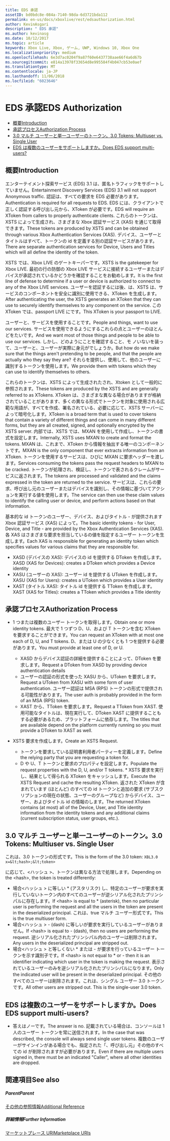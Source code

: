 ```yaml
---
title: EDS 承認
assetID: bd0bdc8e-084a-7140-98da-6d3721bda112
permalink: en-us/docs/xboxlive/rest/edsauthorization.html
author: KevinAsgari
description: " EDS 承認"
ms.author: kevinasg
ms.date: 10/12/2017
ms.topic: article
keywords: Xbox Live, Xbox, ゲーム, UWP, Windows 10, Xbox One
ms.localizationpriority: medium
ms.openlocfilehash: 6e3d7ac0204f9a87f60e6437738aae66f4a6d67b
ms.sourcegitcommit: e814a13978f33654d8e995584f4b047cb53e0aef
ms.translationtype: MT
ms.contentlocale: ja-JP
ms.lasthandoff: 11/06/2018
ms.locfileid: "6023646"
---
```

# <a name="eds-authorization"></a><span data-ttu-id="d25fe-104">EDS 承認</span><span class="sxs-lookup"><span data-stu-id="d25fe-104">EDS Authorization</span></span>
 
  * [<span data-ttu-id="d25fe-105">概要</span><span class="sxs-lookup"><span data-stu-id="d25fe-105">Introduction</span></span>](#ID4EN)
  * [<span data-ttu-id="d25fe-106">承認プロセス</span><span class="sxs-lookup"><span data-stu-id="d25fe-106">Authorization Process</span></span>](#ID4EFB)
  * [<span data-ttu-id="d25fe-107">3.0 マルチ ユーザーと単一ユーザーのトークン。</span><span class="sxs-lookup"><span data-stu-id="d25fe-107">3.0 Tokens: Multiuser vs. Single User</span></span>](#ID4EEC)
  * [<span data-ttu-id="d25fe-108">EDS は複数のユーザーをサポートしますか。</span><span class="sxs-lookup"><span data-stu-id="d25fe-108">Does EDS support multi-users?</span></span>](#ID4EYC)
 
<a id="ID4EN"></a>

 
## <a name="introduction"></a><span data-ttu-id="d25fe-109">概要</span><span class="sxs-lookup"><span data-stu-id="d25fe-109">Introduction</span></span>
 
<span data-ttu-id="d25fe-110">エンターテイメント探索サービス (EDS) 3.1 は、匿名トラフィックをサポートしていません。</span><span class="sxs-lookup"><span data-stu-id="d25fe-110">Entertainment Discovery Services (EDS) 3.1 will not support Anonymous traffic.</span></span> <span data-ttu-id="d25fe-111">認証は、すべての要求を EDS 必要があります。</span><span class="sxs-lookup"><span data-stu-id="d25fe-111">Authentication is required for all requests to EDS.</span></span> <span data-ttu-id="d25fe-112">EDS には、クライアントで正しく認証する呼び出し元から、XToken が必要です。</span><span class="sxs-lookup"><span data-stu-id="d25fe-112">EDS will require an XToken from callers to properly authenticate clients.</span></span> <span data-ttu-id="d25fe-113">これらのトークンは、XSTS によって生成され、さまざまな Xbox 認証サービス (XAS) を通じて取得できます。</span><span class="sxs-lookup"><span data-stu-id="d25fe-113">These tokens are produced by XSTS and can be obtained through various Xbox Authentication Services (XAS).</span></span> <span data-ttu-id="d25fe-114">デバイス、ユーザーとタイトルはすべて、トークンの id を定義する別の認証サービスがあります。</span><span class="sxs-lookup"><span data-stu-id="d25fe-114">There are separate authentication services for Device, Users and Titles which will all define the identity of the token.</span></span>
 
<span data-ttu-id="d25fe-115">XSTS では、Xbox LIVE のゲートキーパーです。</span><span class="sxs-lookup"><span data-stu-id="d25fe-115">XSTS is the gatekeeper for Xbox LIVE.</span></span> <span data-ttu-id="d25fe-116">最初の行の防御の Xbox LIVE サービスに接続するユーザーまたはデバイスが承認されているかどうかを確認することをお勧めします。</span><span class="sxs-lookup"><span data-stu-id="d25fe-116">It is the first line of defense to determine if a user or device is authorized to connect to any of the Xbox LIVE services.</span></span> <span data-ttu-id="d25fe-117">ユーザーを認証するには後、は、XSTS は、サービスのコンポーネントを安全に識別に使用できる、XToken を生成します。</span><span class="sxs-lookup"><span data-stu-id="d25fe-117">After authenticating the user, the XSTS generates an XToken that they can use to securely identify themselves to any component on the service.</span></span> <span data-ttu-id="d25fe-118">この XToken では、passport LIVE にです。</span><span class="sxs-lookup"><span data-stu-id="d25fe-118">This XToken is your passport to LIVE.</span></span>
 
<span data-ttu-id="d25fe-119">ユーザーと、サービスを使用することです。</span><span class="sxs-lookup"><span data-stu-id="d25fe-119">People and things, want to use our services.</span></span> <span data-ttu-id="d25fe-120">サービスを使用できるようにするこれらの点とユーザーのほとんどをたいです。</span><span class="sxs-lookup"><span data-stu-id="d25fe-120">And we want most of those things and people to be able to use our services.</span></span> <span data-ttu-id="d25fe-121">しかし、どのようにことを確認すること、モ ノいないを装って、ユーザーと、ユーザーが実際に身元がでしょうか。</span><span class="sxs-lookup"><span data-stu-id="d25fe-121">But how do we make sure that the things aren't pretending to be people, and that the people are actually who they say they are?</span></span> <span data-ttu-id="d25fe-122">それらを提供し、使用して、他のユーザーに識別するトークンを使用します。</span><span class="sxs-lookup"><span data-stu-id="d25fe-122">We provide them with tokens which they can use to identify themselves to others.</span></span>
 
<span data-ttu-id="d25fe-123">これらのトークンは、XSTS によって生成されたされ、Xtoken として一般的に参照されます。</span><span class="sxs-lookup"><span data-stu-id="d25fe-123">These tokens are produced by the XSTS and are generally referred to as XTokens.</span></span> <span data-ttu-id="d25fe-124">XToken は、さまざまな異なる場合がありますが格納されていることがあります、多くの異なる形式でトークンを対象に使用される広範な用語が、すべてを作成、署名されている、必要に応じて、XSTS サーバーによって暗号化します。</span><span class="sxs-lookup"><span data-stu-id="d25fe-124">XToken is a broad term that is used to cover tokens that contain a variety of different things and can come in many different forms, but they are all created, signed, and optionally encrypted by the XSTS server.</span></span> <span data-ttu-id="d25fe-125">内部では、XSTS では、MXAN を使用して作成し、トークンの書式を設定します。</span><span class="sxs-lookup"><span data-stu-id="d25fe-125">Internally, XSTS uses MXAN to create and format the tokens.</span></span> <span data-ttu-id="d25fe-126">MXAN は、これまで、XToken から情報を抽出する唯一のコンポーネントです。</span><span class="sxs-lookup"><span data-stu-id="d25fe-126">MXAN is the only component that ever extracts information from an XToken.</span></span> <span data-ttu-id="d25fe-127">トークンを使用するサービスは、ひびに MXAN に要求ヘッダーを渡します。</span><span class="sxs-lookup"><span data-stu-id="d25fe-127">Services consuming the tokens pass the request headers to MXAN to be cracked.</span></span> <span data-ttu-id="d25fe-128">トークンが処理され、検証し、トークンで表されるクレームがサービスに返されます。</span><span class="sxs-lookup"><span data-stu-id="d25fe-128">The tokens are processed and validated and the claims expressed in the token are returned to the service.</span></span> <span data-ttu-id="d25fe-129">サービスは、これらの要求、呼び出し元のユーザーまたはデバイスを識別し、その情報に基づいてアクションを実行する値を使用します。</span><span class="sxs-lookup"><span data-stu-id="d25fe-129">The service can then use these claim values to identify the calling user or device, and perform actions based on that information.</span></span>
 
<span data-ttu-id="d25fe-130">基本的な id トークンのユーザー、デバイス、およびタイトル - が提供されます Xbox 認証サービス (XAS) によって。</span><span class="sxs-lookup"><span data-stu-id="d25fe-130">The basic identity tokens - for User, Device, and Title - are provided by the Xbox Authentication Services (XAS).</span></span> <span data-ttu-id="d25fe-131">各 XAS はさまざまな要求を担当しているの値を指定するユーザー トークンを生成します。</span><span class="sxs-lookup"><span data-stu-id="d25fe-131">Each XAS is responsible for generating an identity token which specifies values for various claims that they are responsible for.</span></span>
 
   * <span data-ttu-id="d25fe-132">XASD (デバイスの XAS): デバイスの id を提供する DToken を作成します。</span><span class="sxs-lookup"><span data-stu-id="d25fe-132">XASD (XAS for Devices): creates a DToken which provides a Device identity</span></span>
   * <span data-ttu-id="d25fe-133">XASU (ユーザーの XAS): ユーザー id を提供する UToken を作成します。</span><span class="sxs-lookup"><span data-stu-id="d25fe-133">XASU (XAS for Users): creates a UToken which provides a User identity</span></span>
   * <span data-ttu-id="d25fe-134">XAST (タイトル XAS): タイトル id を提供する TToken を作成します。</span><span class="sxs-lookup"><span data-stu-id="d25fe-134">XAST (XAS for Titles): creates a TToken which provides a Title identity</span></span>
   
<a id="ID4EFB"></a>

 
## <a name="authorization-process"></a><span data-ttu-id="d25fe-135">承認プロセス</span><span class="sxs-lookup"><span data-stu-id="d25fe-135">Authorization Process</span></span>
 
   * <span data-ttu-id="d25fe-136">1 つまたは複数のユーザー トークンを取得します。</span><span class="sxs-lookup"><span data-stu-id="d25fe-136">Obtain one or more identity tokens.</span></span> <span data-ttu-id="d25fe-137">最大で 1 つずつ D、U、および T トークンを含む XToken を要求することができます。</span><span class="sxs-lookup"><span data-stu-id="d25fe-137">You can request an XToken with at most one each of D, U, and T tokens.</span></span> <span data-ttu-id="d25fe-138">D、または U の少なくとも 1 つを提供する必要があります。</span><span class="sxs-lookup"><span data-stu-id="d25fe-138">You must provide at least one of D, or U.</span></span> 
     * <span data-ttu-id="d25fe-139">XASD からデバイス認証の詳細を提供することによって、DToken を要求します。</span><span class="sxs-lookup"><span data-stu-id="d25fe-139">Request a DToken from XASD by providing device authentication details</span></span>
     * <span data-ttu-id="d25fe-140">ユーザーの認証の形式を使った XASU から、UToken を要求します。</span><span class="sxs-lookup"><span data-stu-id="d25fe-140">Request a UToken from XASU with some form of user authentication.</span></span> <span data-ttu-id="d25fe-141">ユーザー認証は MSA (RPS) トークンの形式で提供される可能性があります。</span><span class="sxs-lookup"><span data-stu-id="d25fe-141">The user auth is probably provided in the form of an MSA (RPS) token.</span></span>
     * <span data-ttu-id="d25fe-142">XAST から、TToken を要求します。</span><span class="sxs-lookup"><span data-stu-id="d25fe-142">Request a TToken from XAST.</span></span> <span data-ttu-id="d25fe-143">使用可能なタイトルは、現在実行して、DToken XAST に提供することもする必要があるため、プラットフォームに依存します。</span><span class="sxs-lookup"><span data-stu-id="d25fe-143">The titles that are available depend on the platform currently running so you must provide a DToken to XAST as well.</span></span>
  
   * <span data-ttu-id="d25fe-144">XSTS 要求を作成します。</span><span class="sxs-lookup"><span data-stu-id="d25fe-144">Create an XSTS Request.</span></span>
 
     * <span data-ttu-id="d25fe-145">トークンを要求している証明書利用者パーティーを定義します。</span><span class="sxs-lookup"><span data-stu-id="d25fe-145">Define the relying party that you are requesting a token for.</span></span>
     * <span data-ttu-id="d25fe-146">D や U、T トークンと要求のプロパティを設定します。</span><span class="sxs-lookup"><span data-stu-id="d25fe-146">Populate the request properties with the D, U, and/or T tokens.</span></span>
    * <span data-ttu-id="d25fe-147">XSTS 要求を実行し、結果として得られる XToken をキャッシュします。</span><span class="sxs-lookup"><span data-stu-id="d25fe-147">Execute the XSTS Request and cache the resulting XToken.</span></span> <span data-ttu-id="d25fe-148">返された XToken が含まれています (ほとんど) のすべての id トークンと追加の要求 (サブスクリプションの現在の状態、ユーザーのグループなど) からデバイス、ユーザー、およびタイトル id の情報のします。</span><span class="sxs-lookup"><span data-stu-id="d25fe-148">The returned XToken contains (at most) all of the Device, User, and Title identity information from the identity tokens and any additional claims (current subscription status, user groups, etc.).</span></span>
   
<a id="ID4EEC"></a>

 
## <a name="30-tokens-multiuser-vs-single-user"></a><span data-ttu-id="d25fe-149">3.0 マルチ ユーザーと単一ユーザーのトークン。</span><span class="sxs-lookup"><span data-stu-id="d25fe-149">3.0 Tokens: Multiuser vs. Single User</span></span>
 
<span data-ttu-id="d25fe-150">これは、3.0 トークンの形式です。</span><span class="sxs-lookup"><span data-stu-id="d25fe-150">This is the form of the 3.0 token:</span></span> `XBL3.0 x=&lt;hash>;&lt;token>`
 
<span data-ttu-id="d25fe-151">に応じて、&lt;ハッシュ >、トークンは異なる方法で処理します。</span><span class="sxs-lookup"><span data-stu-id="d25fe-151">Depending on the &lt;hash>, the token is treated differently:</span></span>
 
   * <span data-ttu-id="d25fe-152">場合&lt;ハッシュ > に等しい \* (アスタリスク) し、特定のユーザーが要求を実行していないトークン内のすべてのユーザーが逆シリアル化されたプリンシパルに存在します。</span><span class="sxs-lookup"><span data-stu-id="d25fe-152">If &lt;hash> is equal to \* (asterisk), then no particular user is performing the request and all the users in the token are present in the deserialized principal.</span></span> <span data-ttu-id="d25fe-153">これは、true マルチ ユーザー形式です。</span><span class="sxs-lookup"><span data-stu-id="d25fe-153">This is the true multiuser form.</span></span>
   * <span data-ttu-id="d25fe-154">場合&lt;ハッシュ > - (dash) に等しいが要求を実行しているユーザーがありません。</span><span class="sxs-lookup"><span data-stu-id="d25fe-154">If &lt;hash> is equal to - (dash), then no users are performing the request.</span></span> <span data-ttu-id="d25fe-155">逆シリアル化されたプリンシパル内のユーザーは削除されます。</span><span class="sxs-lookup"><span data-stu-id="d25fe-155">Any users in the deserialized principal are stripped out.</span></span>
   * <span data-ttu-id="d25fe-156">場合&lt;ハッシュ > と等しくない \* または - が要求を行っているユーザー トークンを示す識別子です。</span><span class="sxs-lookup"><span data-stu-id="d25fe-156">If &lt;hash> is not equal to \* or - then it is an identifier indicating which user in the token is making the request.</span></span> <span data-ttu-id="d25fe-157">表示されているユーザーのみを逆シリアル化されたプリンシパルになります。</span><span class="sxs-lookup"><span data-stu-id="d25fe-157">Only the indicated user will be present in the deserialized principal.</span></span> <span data-ttu-id="d25fe-158">その他のすべてのユーザーは削除されます。これは、シングル ユーザー 3.0 トークンです。</span><span class="sxs-lookup"><span data-stu-id="d25fe-158">All other users are stripped out. This is the single-user 3.0 token.</span></span>
   
<a id="ID4EYC"></a>

 
## <a name="does-eds-support-multi-users"></a><span data-ttu-id="d25fe-159">EDS は複数のユーザーをサポートしますか。</span><span class="sxs-lookup"><span data-stu-id="d25fe-159">Does EDS support multi-users?</span></span>
 * <span data-ttu-id="d25fe-160">答えはノーです。</span><span class="sxs-lookup"><span data-stu-id="d25fe-160">The answer is no.</span></span> <span data-ttu-id="d25fe-161">記載されている場合は、コンソールは 1 人のユーザー トークンを常に送信されます。</span><span class="sxs-lookup"><span data-stu-id="d25fe-161">In the case that was described, the console will always send single user tokens.</span></span> <span data-ttu-id="d25fe-162">複数のユーザーがサインインがある場合でも、指定された「、呼び出し元」その他のすべての id が削除されますが必要があります。</span><span class="sxs-lookup"><span data-stu-id="d25fe-162">Even if there are multiple users signed in, there must be an indicated "Caller", where all other identities are dropped.</span></span>
  
<a id="ID4E6C"></a>

 
## <a name="see-also"></a><span data-ttu-id="d25fe-163">関連項目</span><span class="sxs-lookup"><span data-stu-id="d25fe-163">See also</span></span>
 
<a id="ID4EBD"></a>

 
##### <a name="parent"></a><span data-ttu-id="d25fe-164">Parent</span><span class="sxs-lookup"><span data-stu-id="d25fe-164">Parent</span></span>  

[<span data-ttu-id="d25fe-165">その他の参照情報</span><span class="sxs-lookup"><span data-stu-id="d25fe-165">Additional Reference</span></span>](atoc-xboxlivews-reference-additional.md)

  
<a id="ID4END"></a>

 
##### <a name="further-information"></a><span data-ttu-id="d25fe-166">詳細情報</span><span class="sxs-lookup"><span data-stu-id="d25fe-166">Further Information</span></span> 

[<span data-ttu-id="d25fe-167">マーケットプレース URI</span><span class="sxs-lookup"><span data-stu-id="d25fe-167">Marketplace URIs</span></span>](../uri/marketplace/atoc-reference-marketplace.md)

   